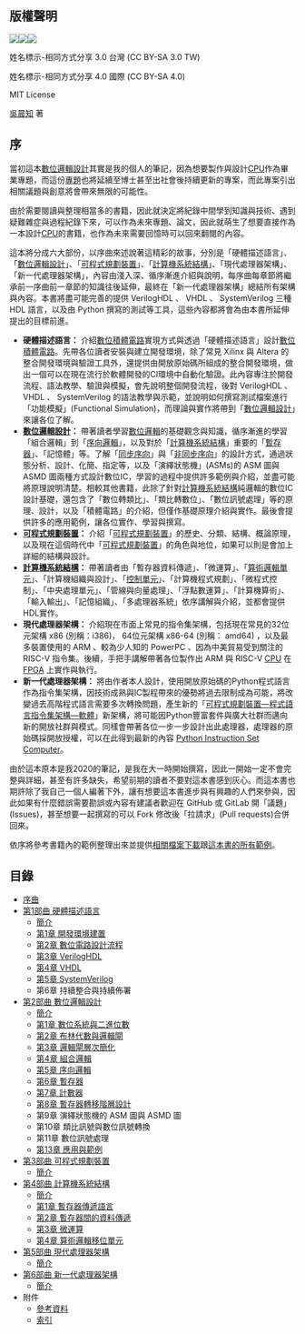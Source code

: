 ## 版權聲明
![](https://creativecommons.org/images/deed/svg/cc_white.svg)![](https://creativecommons.org/images/deed/svg/attribution_icon_white.svg)![](https://creativecommons.org/images/deed/svg/sa_white.svg)

姓名標示-相同方式分享 3.0 台灣 (CC BY-SA 3.0 TW)

姓名標示-相同方式分享 4.0 國際 (CC BY-SA 4.0)

MIT License

[吳晨知](人物記事/吳晨知.md) 著

## 序
當初這本[數位邏輯設計](Digital-Logic-Design/docs/knowledge-network-database-repository/數位邏輯設計.md)其實是我的個人的筆記，因為想要製作與設計[CPU](Digital-Logic-Design/docs/knowledge-network-database-repository/CPU.md)作為畢業專題，而這份[專題](docs/專題.md)也將延續至博士甚至出社會後持續更新的專案，而此專案引出相關議題與創意將會帶來無限的可能性。

由於需要閱讀與整理相當多的書籍，因此就決定將紀錄中間學到知識與技術、遇到疑難雜症與過程紀錄下來，可以作為未來專題、論文，因此就萌生了想要直接作為一本設計[CPU](Digital-Logic-Design/docs/knowledge-network-database-repository/CPU.md)的書籍，也作為未來需要回憶時可以回來翻閱的內容。

這本將分成六大部份，以序曲來述說著這精彩的故事，分別是「硬體描述語言」、「[數位邏輯設計](Digital-Logic-Design/docs/knowledge-network-database-repository/數位邏輯設計.md)」、「[可程式規劃裝置](docs/可程式規劃裝置.md)」、「[計算機系統結構](docs/計算機系統結構.md)」、「現代處理器架構」、「新一代處理器架構」，內容由淺入深、循序漸進介紹與說明，每序曲每章節將繼承前一序曲前一章節的知識往後延伸，最終在「新一代處理器架構」總結所有架構與內容。本書將盡可能完善的提供 VerilogHDL 、 VHDL 、 SystemVerilog 三種 HDL 語言，以及由 Python 撰寫的測試等工具，這些內容都將會為由本書所延伸提出的目標前進。

- **硬體描述語言：** 介紹[數位積體電路](Digital-Logic-Design/docs/knowledge-network-database-repository/數位積體電路.md)實現方式與透過「硬體描述語言」設計[數位積體電路](Digital-Logic-Design/docs/knowledge-network-database-repository/數位積體電路.md)。先帶各位讀者安裝與建立開發環境，除了常見 Xilinx 與 Altera 的整合開發環境與驗證工具外，還提供由開放原始碼所組成的整合開發環境，做出一個可以在現在流行於軟體開發的CI環境中自動化驗證。此內容專注於開發流程、語法教學、驗證與模擬，會先說明整個開發流程，後對 VerilogHDL 、 VHDL 、 SystemVerilog 的語法教學與示範，並說明如何撰寫測試檔案進行「功能模擬」(Functional Simulation)，而理論與實作將帶到「[數位邏輯設計](Digital-Logic-Design/docs/knowledge-network-database-repository/數位邏輯設計.md)」來讓各位了解。
- **[數位邏輯設計](Digital-Logic-Design/docs/knowledge-network-database-repository/數位邏輯設計.md)：** 帶著讀者學習[數位邏輯](Digital-Logic-Design/docs/knowledge-network-database-repository/數位邏輯.md)的基礎觀念與知識，循序漸進的學習「組合邏輯」到「[序向邏輯](Digital-Logic-Design/docs/knowledge-network-database-repository/序向邏輯.md)」，以及對於「[計算機系統結構](docs/計算機系統結構.md)」重要的「[暫存器](Digital-Logic-Design/docs/knowledge-network-database-repository/暫存器.md)」、「記憶體」等。了解「[同步序向](Digital-Logic-Design/docs/knowledge-network-database-repository/同步序向.md)」與「[非同步序向](Digital-Logic-Design/docs/knowledge-network-database-repository/非同步序向.md)」的設計方式，通過狀態分析、設計、化簡、指定等，以及「演繹狀態機」(ASMs)的 ASM 圖與 ASMD 圖兩種方式設計數位IC，學習的過程中提供許多範例與介紹，並盡可能將原理說明清楚。相較其他書籍，此除了針對[計算機系統結構](docs/計算機系統結構.md)純邏輯的數位IC設計基礎，還包含了「數位轉類比」、「類比轉數位」、「數位訊號處理」等的原理、設計，以及「積體電路」的介紹，但僅作基礎原理介紹與實作。最後會提供許多的應用範例，讓各位實作、學習與撰寫。
- **[可程式規劃裝置](docs/可程式規劃裝置.md)：** 介紹「[可程式規劃裝置](docs/可程式規劃裝置.md)」的歷史、分類、結構、概論原理，以及現在這個時代中「[可程式規劃裝置](docs/可程式規劃裝置.md)」的角色與地位，如果可以則是會加上詳細的結構與設計。
- **[計算機系統結構](docs/計算機系統結構.md)：** 帶著讀者由「暫存器資料傳遞」、「微運算」、「[算術邏輯單元](Digital-Logic-Design/docs/knowledge-network-database-repository/算術邏輯單元.md)」、「計算機組織與設計」、「[控制單元](Digital-Logic-Design/docs/knowledge-network-database-repository/控制單元.md)」、「計算機程式規劃」、「微程式控制」、「中央處理單元」、「管線與向量處理」、「浮點數運算」、「計算機算術」、「輸入輸出」、「記憶組織」、「多處理器系統」依序講解與介紹，並都會提供HDL實作。
- **現代處理器架構：** 介紹現在市面上常見的指令集架構，包括現在常見的32位元架構 x86 (別稱：i386)， 64位元架構 x86-64 (別稱： amd64) ，以及最多裝置使用的 ARM 、較為少人知的 PowerPC 、因為中美貿易受到關注的 RISC-V 指令集。後續，手把手講解帶著各位製作出 ARM 與 RISC-V [CPU](Digital-Logic-Design/docs/knowledge-network-database-repository/CPU.md) 在 [FPGA](Digital-Logic-Design/docs/knowledge-network-database-repository/FPGA.md) 上實作與執行。
- **新一代處理器架構：** 將由作者本人設計，使用開放原始碼的Python程式語言作為指令集架構，因技術成熟與IC製程帶來的優勢將過去限制成為可能，將改變過去高階程式語言需要多次轉換問題，產生新的「[可程式規劃裝置—程式語言指令集架構—軟體](Digital-Logic-Design/docs/knowledge-network-database-repository/可程式規劃裝置—程式語言指令集架構—軟體.md)」新架構，將可能因Python豐富套件與廣大社群而邁向新的開放社群與模式。同樣會帶著各位一步一步設計出此處理器，處理器的原始碼採開放授權，可以在此得到最新的內容 [Python Instruction Set Computer](https://github.com/Multimedia-Processing/Python-Instruction-Set-Computer)。

由於這本原本是我2020的筆記，是我在大一時開始撰寫，因此一開始一定不會完整與詳細，甚至有許多缺失，希望前期的讀者不要對這本書感到灰心。而這本書也期許除了我自己一個人編著下外，讓有想要這本書進步與有興趣的人們來參與，因此如果有什麼錯誤需要勘誤或內容有建議者歡迎在 GitHub 或 GitLab 開「議題」(Issues)，甚至想要一起撰寫的可以 Fork 修改後「拉請求」(Pull requests)合併回來。

依序將參考書籍內的範例整理出來並提供[相關檔案下載](https://drive.google.com/drive/folders/1AohDcrRu37FK9o0uxK_jb0OreTGIpofw)跟[這本書的所有範例](https://github.com/Multimedia-Processing/Digital-Logic-Design/tree/master/example)。

## 目錄
- [序曲](README.md)
- [第1部曲 硬體描述語言](Digital-Logic-Design/docs/1-硬體描述語言/README.md)
  - [簡介](Digital-Logic-Design/docs/1-硬體描述語言/README.md)
  - [第1章 開發環境建置](Digital-Logic-Design/docs/1-硬體描述語言/1-開發環境建置.md)
  - [第2章 數位電路設計流程](Digital-Logic-Design/docs/1-硬體描述語言/2-數位電路設計流程.md)
  - [第3章 VerilogHDL](Digital-Logic-Design/docs/1-硬體描述語言/3-VerilogHDL.md)
  - [第4章 VHDL](Digital-Logic-Design/docs/1-硬體描述語言/4-VHDL.md)
  - [第5章 SystemVerilog](Digital-Logic-Design/docs/1-硬體描述語言/5-SystemVerilog.md)
  - 第6章 持續整合與持續佈署
- [第2部曲 數位邏輯設計](Digital-Logic-Design/docs/2-數位邏輯設計/README.md)
  - [簡介](Digital-Logic-Design/docs/2-數位邏輯設計/README.md)
  - [第1章 數位系統與二進位數](Digital-Logic-Design/docs/2-數位邏輯設計/1-數位系統與二進位數.md)
  - [第2章 布林代數與邏輯閘](Digital-Logic-Design/docs/2-數位邏輯設計/2-布林代數與邏輯閘.md)
  - [第3章 邏輯閘層次簡化](Digital-Logic-Design/docs/2-數位邏輯設計/3-邏輯閘層次簡化.md)
  - [第4章 組合邏輯](Digital-Logic-Design/docs/2-數位邏輯設計/4-組合邏輯.md)
  - [第5章 序向邏輯](Digital-Logic-Design/docs/2-數位邏輯設計/5-序向邏輯.md)
  - [第6章 暫存器](Digital-Logic-Design/docs/2-數位邏輯設計/6-暫存器.md)
  - [第7章 計數器](Digital-Logic-Design/docs/2-數位邏輯設計/7-計數器.md)
  - [第8章 暫存器轉移階層設計](Digital-Logic-Design/docs/2-數位邏輯設計/8-暫存器轉移階層設計.md)
  - 第9章 演繹狀態機的 ASM 圖與 ASMD 圖
  - 第10章 類比訊號與數位訊號轉換
  - 第11章 數位訊號處理
  - [第13章 應用與範例](Digital-Logic-Design/docs/2-數位邏輯設計/13-應用與範例.md)
- [第3部曲 可程式規劃裝置](Digital-Logic-Design/docs/3-可程式規劃裝置/README.md)
  - [簡介](Digital-Logic-Design/docs/3-可程式規劃裝置/README.md)
- [第4部曲 計算機系統結構](Digital-Logic-Design/docs/4-計算機系統結構/README.md)
  - [簡介](Digital-Logic-Design/docs/4-計算機系統結構/README.md)
  - [第1章 暫存器傳遞語言](Digital-Logic-Design/docs/4-計算機系統結構/1-暫存器傳遞語言.md)
  - [第2章 暫存器間的資料傳遞](Digital-Logic-Design/docs/4-計算機系統結構/2-暫存器間的資料傳遞.md)
  - [第3章 微運算](Digital-Logic-Design/docs/4-計算機系統結構/3-微運算.md)
  - [第4章 算術邏輯移位單元](Digital-Logic-Design/docs/4-計算機系統結構/4-算術邏輯移位單元.md)
- [第5部曲 現代處理器架構](Digital-Logic-Design/docs/5-現代處理器架構/README.md)
  - [簡介](Digital-Logic-Design/docs/5-現代處理器架構/README.md)
- [第6部曲 新一代處理器架構](Digital-Logic-Design/docs/6-新一代處理器架構/README.md)
  - [簡介](Digital-Logic-Design/docs/6-新一代處理器架構/README.md)
- 附件
  - [參考資料](Digital-Logic-Design/docs/7-附件/1-參考資料.md)
  - [索引](Digital-Logic-Design/docs/7-附件/2-索引.md)
